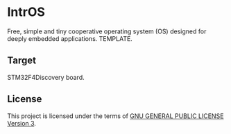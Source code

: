 IntrOS
=======

Free, simple and tiny cooperative operating system (OS) designed for deeply embedded applications.
TEMPLATE.

Target
-------

STM32F4Discovery board.

License
-------

This project is licensed under the terms of [GNU GENERAL PUBLIC LICENSE Version 3](http://www.gnu.org/philosophy/why-not-lgpl.html).
